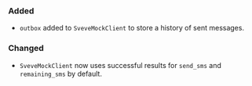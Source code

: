 ### Added

- `outbox` added to `SveveMockClient` to store a history of sent messages.

### Changed

- `SveveMockClient` now uses successful results for `send_sms` and `remaining_sms` by default.
